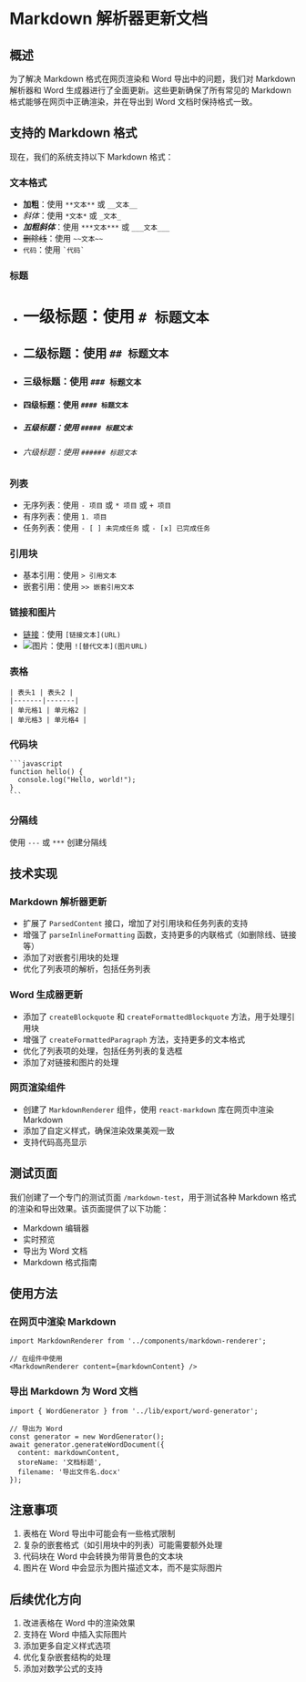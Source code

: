 # Markdown 解析器更新文档

## 概述

为了解决 Markdown 格式在网页渲染和 Word 导出中的问题，我们对 Markdown 解析器和 Word 生成器进行了全面更新。这些更新确保了所有常见的 Markdown 格式能够在网页中正确渲染，并在导出到 Word 文档时保持格式一致。

## 支持的 Markdown 格式

现在，我们的系统支持以下 Markdown 格式：

### 文本格式
- **加粗**：使用 `**文本**` 或 `__文本__`
- *斜体*：使用 `*文本*` 或 `_文本_`
- ***加粗斜体***：使用 `***文本***` 或 `___文本___`
- ~~删除线~~：使用 `~~文本~~`
- `代码`：使用 `` `代码` ``

### 标题
- # 一级标题：使用 `# 标题文本`
- ## 二级标题：使用 `## 标题文本`
- ### 三级标题：使用 `### 标题文本`
- #### 四级标题：使用 `#### 标题文本`
- ##### 五级标题：使用 `##### 标题文本`
- ###### 六级标题：使用 `###### 标题文本`

### 列表
- 无序列表：使用 `- 项目` 或 `* 项目` 或 `+ 项目`
- 有序列表：使用 `1. 项目`
- 任务列表：使用 `- [ ] 未完成任务` 或 `- [x] 已完成任务`

### 引用块
- 基本引用：使用 `> 引用文本`
- 嵌套引用：使用 `>> 嵌套引用文本`

### 链接和图片
- [链接](https://example.com)：使用 `[链接文本](URL)`
- ![图片](https://example.com/image.jpg)：使用 `![替代文本](图片URL)`

### 表格
```
| 表头1 | 表头2 |
|-------|-------|
| 单元格1 | 单元格2 |
| 单元格3 | 单元格4 |
```

### 代码块
````
```javascript
function hello() {
  console.log("Hello, world!");
}
```
````

### 分隔线
使用 `---` 或 `***` 创建分隔线

## 技术实现

### Markdown 解析器更新
- 扩展了 `ParsedContent` 接口，增加了对引用块和任务列表的支持
- 增强了 `parseInlineFormatting` 函数，支持更多的内联格式（如删除线、链接等）
- 添加了对嵌套引用块的处理
- 优化了列表项的解析，包括任务列表

### Word 生成器更新
- 添加了 `createBlockquote` 和 `createFormattedBlockquote` 方法，用于处理引用块
- 增强了 `createFormattedParagraph` 方法，支持更多的文本格式
- 优化了列表项的处理，包括任务列表的复选框
- 添加了对链接和图片的处理

### 网页渲染组件
- 创建了 `MarkdownRenderer` 组件，使用 `react-markdown` 库在网页中渲染 Markdown
- 添加了自定义样式，确保渲染效果美观一致
- 支持代码高亮显示

## 测试页面

我们创建了一个专门的测试页面 `/markdown-test`，用于测试各种 Markdown 格式的渲染和导出效果。该页面提供了以下功能：

- Markdown 编辑器
- 实时预览
- 导出为 Word 文档
- Markdown 格式指南

## 使用方法

### 在网页中渲染 Markdown

```tsx
import MarkdownRenderer from '../components/markdown-renderer';

// 在组件中使用
<MarkdownRenderer content={markdownContent} />
```

### 导出 Markdown 为 Word 文档

```tsx
import { WordGenerator } from '../lib/export/word-generator';

// 导出为 Word
const generator = new WordGenerator();
await generator.generateWordDocument({
  content: markdownContent,
  storeName: '文档标题',
  filename: '导出文件名.docx'
});
```

## 注意事项

1. 表格在 Word 导出中可能会有一些格式限制
2. 复杂的嵌套格式（如引用块中的列表）可能需要额外处理
3. 代码块在 Word 中会转换为带背景色的文本块
4. 图片在 Word 中会显示为图片描述文本，而不是实际图片

## 后续优化方向

1. 改进表格在 Word 中的渲染效果
2. 支持在 Word 中插入实际图片
3. 添加更多自定义样式选项
4. 优化复杂嵌套结构的处理
5. 添加对数学公式的支持